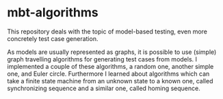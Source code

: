 # mbt-algorithms

This repository deals with the topic of model-based testing, even more concretely test case generation.

As models are usually represented as graphs, it is possible to use (simple) graph travelling algorithms 
for generating test cases from models. I implemented a couple of these algorithms, a random one, another 
simple one, and Euler circle. Furthermore I learned about algorithms which can take a finite state machine 
from an unknown state to a known one, called synchronizing sequence and a similar one, called homing sequence.
